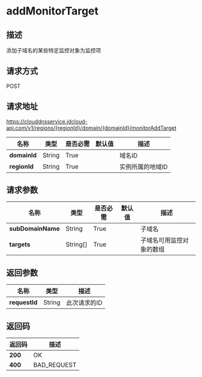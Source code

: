 # addMonitorTarget


## 描述
添加子域名的某些特定监控对象为监控项

## 请求方式
POST

## 请求地址
https://clouddnsservice.jdcloud-api.com/v1/regions/{regionId}/domain/{domainId}/monitorAddTarget

|名称|类型|是否必需|默认值|描述|
|---|---|---|---|---|
|**domainId**|String|True| |域名ID|
|**regionId**|String|True| |实例所属的地域ID|

## 请求参数
|名称|类型|是否必需|默认值|描述|
|---|---|---|---|---|
|**subDomainName**|String|True| |子域名|
|**targets**|String[]|True| |子域名可用监控对象的数组|


## 返回参数
|名称|类型|描述|
|---|---|---|
|**requestId**|String|此次请求的ID|



## 返回码
|返回码|描述|
|---|---|
|**200**|OK|
|**400**|BAD_REQUEST|
